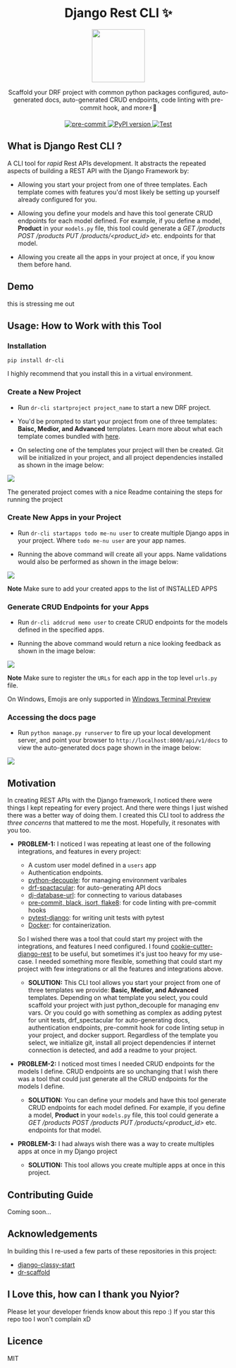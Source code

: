 <h1 align="center">
  Django Rest CLI ✨
</h1>

<p align="center">
  <img src="https://github.com/py-universe/django-rest-cli/blob/docs/assets/logo.png" width="120" height="120">
</p>

<p align="center">
   Scaffold your DRF project with common python packages configured, auto-generated docs, auto-generated CRUD endpoints, code linting with pre-commit hook, and more⚡🚀
</p>

<p align="center">
  <a href="https://github.com/pre-commit/pre-commit">
    <img src="https://img.shields.io/badge/pre--commit-enabled-brightgreen?logo=pre-commit&logoColor=white" alt="pre-commit">
  </a>

  <a href="https://badge.fury.io/py/dr-cli" target="_blank">
    <img src="https://badge.fury.io/py/dr-cli.svg" alt="PyPI version">
  </a>

  <a href="https://github.com/py-universe/django-rest-cli/actions?query=workflow%3ATest" target="_blank">
    <img src="https://github.com/py-universe/django-rest-cli/workflows/Test/badge.svg" alt="Test">
  </a>
</p>


## What is Django Rest CLI ?
A CLI tool for _rapid_ Rest APIs development. It abstracts the repeated aspects of building a REST API with the Django Framework by:

- Allowing you start your project from one of three templates. Each template comes with features you'd most likely be setting up yourself already configured for you.

- Allowing you define your models and have this tool generate CRUD endpoints for each model defined.
For example, if you define a model, **Product** in your `models.py` file, this tool could generate a _GET /products POST /products PUT /products/<product_id>_ etc. endpoints for that model.

- Allowing you create all the apps in your project at once, if you know them before hand.


## Demo
this is stressing me out

## Usage: How to Work with this Tool

### Installation
```pip install dr-cli```

I highly recommend that you install this in a virtual environment.

### Create a New Project
- Run ```dr-cli startproject project_name``` to start a new DRF project.

- You'd be prompted to start your project from one of three templates: **Baisc, Medior, and Advanced** templates. Learn more about what each template comes bundled with [here](https://github.com/py-universe/django-rest-cli/blob/docs/templatesInfo.md).

- On selecting one of the templates your project will then be created. Git will be initialized in your project, and all project dependencies installed as shown in the image below:

<img src="https://github.com/py-universe/django-rest-cli/blob/docs/assets/startproject.PNG">

The generated project comes with a nice Readme containing the steps for running the project


### Create New Apps in your Project
- Run ```dr-cli startapps todo me-nu user``` to create multiple Django apps in your project. Where `todo me-nu user` are your app names.

- Running the above command will create all your apps. Name validations would also be performed as shown in the image below:

<img src="https://github.com/py-universe/django-rest-cli/blob/docs/assets/createapps.PNG">

**Note** Make sure to add your created apps to the list of INSTALLED APPS


### Generate CRUD Endpoints for your Apps
- Run ```dr-cli addcrud memo user``` to create CRUD endpoints for the models defined in the specified apps. 

- Running the above command would return a nice looking feedback as shown in the image below:

<img src="https://github.com/py-universe/django-rest-cli/blob/docs/assets/addcrud.PNG">

**Note** Make sure to register the `URLs` for each app in the top level `urls.py` file.

On Windows, Emojis are only supported in [Windows Terminal Preview](https://www.microsoft.com/en-us/p/windows-terminal-preview/9n8g5rfz9xk3?activetab=pivot:overviewtab)

### Accessing the docs page
- Run `python manage.py runserver` to fire up your local development server, and point your browser to `http://localhost:8000/api/v1/docs` to view the auto-generated docs page shown in the image below:

<img src="./assets/docs.PNG">


## Motivation
In creating REST APIs with the Django framework, I noticed there were things I kept repeating for every project. And there were things I just wished there was a better way of doing them. I created this CLI tool to address _the three concerns_ that mattered to me the most. Hopefully, it resonates with you too.

- **PROBLEM-1:**  I noticed I was repeating at least one of the following integrations, and features in every project:
  - A custom user model defined in a `users` app
  - Authentication endpoints.
  - [python-decouple](https://pypi.org/project/python-decouple/): for managing environment varibales 
  - [drf-spactacular](https://drf-spectacular.readthedocs.io/en/latest/readme.html): for auto-generating API docs 
  - [dj-database-url](https://github.com/jazzband/dj-database-url): for connecting to various databases 
  - [pre-commit, black, isort, flake8](https://ljvmiranda921.github.io/notebook/2018/06/21/precommits-using-black-and-flake8/): for code linting with pre-commit hooks 
  - [pytest-django](https://pytest-django.readthedocs.io/en/latest/): for writing unit tests with pytest 
  - [Docker](https://learndjango.com/tutorials/django-docker-and-postgresql-tutorial): for containerization. 

  So I wished there was a tool that could start my project with the integrations, and features I need configured. I found [cookie-cutter-django-rest](https://github.com/agconti/cookiecutter-django-rest) to be useful, but sometimes it's just too heavy for my use-case. I needed something more flexible, something that could start my project with few integrations or all the features and integrations above. 

  - **SOLUTION:** This CLI tool allows you start your project from one of three templates we provide: **Basic, Medior, and Advanced** templates. Depending on what template you select, you could scaffold your project with just python_decouple for managing env vars. Or you could go with something as complex as adding pytest for unit tests, drf_spectacular for auto-generating docs, authentication endpoints, pre-commit hook for code linting setup in your project, and docker support. Regardless of the template you select, we initialize git, install all project dependencies if internet connection is detected, and add a readme to your project.


- **PROBLEM-2:** I noticed most times I needed CRUD endpoints for the models I define. CRUD endpoints are so unchanging that I wish there was a tool that could just generate all the CRUD endpoints for the models I define.

  - **SOLUTION:** You can define your models and have this tool generate CRUD endpoints for each model defined. For example, if you define a model, **Product** in your `models.py` file, this tool could generate a _GET /products POST /products PUT /products/<product_id>_ etc. endpoints for that model.


- **PROBLEM-3:** I had always wish there was a way to create multiples apps at once in my Django project
  - **SOLUTION:** This tool allows you create multiple apps at once in this project.


## Contributing Guide
Coming soon... 


## Acknowledgements
In building this I re-used a few parts of these repositories in this project:
- [django-classy-start](https://github.com/mfonism/django-classy-start)
- [dr-scaffold](https://github.com/Abdenasser/dr_scaffold)


## I Love this, how can I thank you Nyior?
Please let your developer friends know about this repo :) If you star this repo too I won't complain xD


## Licence
MIT